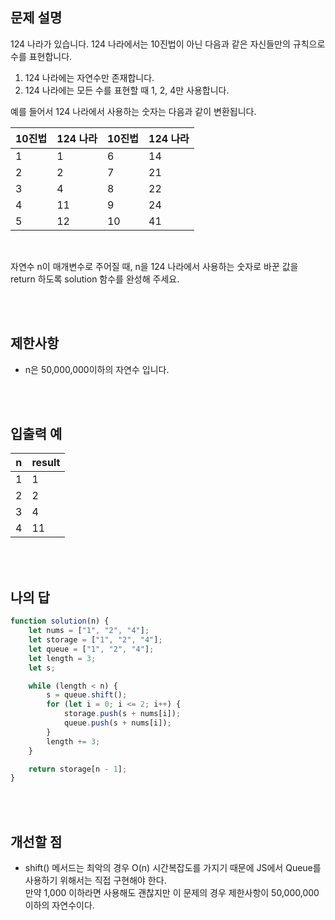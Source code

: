 ## 문제 설명

124 나라가 있습니다. 124 나라에서는 10진법이 아닌 다음과 같은 자신들만의 규칙으로 수를 표현합니다.<br>

1. 124 나라에는 자연수만 존재합니다.
2. 124 나라에는 모든 수를 표현할 때 1, 2, 4만 사용합니다.<br>

예를 들어서 124 나라에서 사용하는 숫자는 다음과 같이 변환됩니다.<br>

| 10진법 | 124 나라 | 10진법 | 124 나라 |
| ------ | -------- | ------ | -------- |
| 1      | 1        | 6      | 14       |
| 2      | 2        | 7      | 21       |
| 3      | 4        | 8      | 22       |
| 4      | 11       | 9      | 24       |
| 5      | 12       | 10     | 41       |

<br>

자연수 n이 매개변수로 주어질 때, n을 124 나라에서 사용하는 숫자로 바꾼 값을 return 하도록 solution 함수를 완성해 주세요.

<br>
<br>

## 제한사항

-   n은 50,000,000이하의 자연수 입니다.

<br>
<br>

## 입출력 예

| n   | result |
| --- | ------ |
| 1   | 1      |
| 2   | 2      |
| 3   | 4      |
| 4   | 11     |

<br>
<br>

## 나의 답

```js
function solution(n) {
    let nums = ["1", "2", "4"];
    let storage = ["1", "2", "4"];
    let queue = ["1", "2", "4"];
    let length = 3;
    let s;

    while (length < n) {
        s = queue.shift();
        for (let i = 0; i <= 2; i++) {
            storage.push(s + nums[i]);
            queue.push(s + nums[i]);
        }
        length += 3;
    }

    return storage[n - 1];
}
```

<br>
<br>

## 개선할 점

-   shift() 메서드는 최악의 경우 O(n) 시간복잡도를 가지기 때문에 JS에서 Queue를 사용하기 위해서는 직접 구현해야 한다.<br>
    만약 1,000 이하라면 사용해도 괜찮지만 이 문제의 경우 제한사항이 50,000,000이하의 자연수이다.
